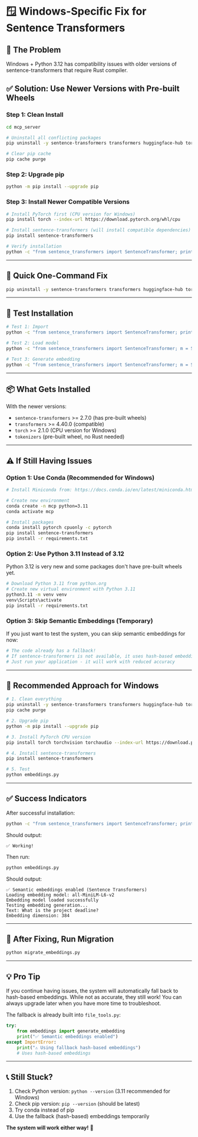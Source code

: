 # 🪟 Windows-Specific Fix for Sentence Transformers

## 🎯 **The Problem**
Windows + Python 3.12 has compatibility issues with older versions of sentence-transformers that require Rust compiler.

## ✅ **Solution: Use Newer Versions with Pre-built Wheels**

### **Step 1: Clean Install**

```bash
cd mcp_server

# Uninstall all conflicting packages
pip uninstall -y sentence-transformers transformers huggingface-hub torch tokenizers

# Clear pip cache
pip cache purge
```

### **Step 2: Upgrade pip**

```bash
python -m pip install --upgrade pip
```

### **Step 3: Install Newer Compatible Versions**

```bash
# Install PyTorch first (CPU version for Windows)
pip install torch --index-url https://download.pytorch.org/whl/cpu

# Install sentence-transformers (will install compatible dependencies)
pip install sentence-transformers

# Verify installation
python -c "from sentence_transformers import SentenceTransformer; print('✅ Success!')"
```

---

## 🚀 **Quick One-Command Fix**

```bash
pip uninstall -y sentence-transformers transformers huggingface-hub torch tokenizers && pip cache purge && pip install torch --index-url https://download.pytorch.org/whl/cpu && pip install sentence-transformers && python -c "from sentence_transformers import SentenceTransformer; print('✅ Fixed!')"
```

---

## 🧪 **Test Installation**

```bash
# Test 1: Import
python -c "from sentence_transformers import SentenceTransformer; print('✅ Import works')"

# Test 2: Load model
python -c "from sentence_transformers import SentenceTransformer; m = SentenceTransformer('all-MiniLM-L6-v2'); print('✅ Model loaded')"

# Test 3: Generate embedding
python -c "from sentence_transformers import SentenceTransformer; m = SentenceTransformer('all-MiniLM-L6-v2'); e = m.encode('test'); print(f'✅ Embedding: {len(e)} dims')"
```

---

## 📦 **What Gets Installed**

With the newer versions:
- `sentence-transformers` >= 2.7.0 (has pre-built wheels)
- `transformers` >= 4.40.0 (compatible)
- `torch` >= 2.1.0 (CPU version for Windows)
- `tokenizers` (pre-built wheel, no Rust needed)

---

## ⚠️ **If Still Having Issues**

### **Option 1: Use Conda (Recommended for Windows)**

```bash
# Install Miniconda from: https://docs.conda.io/en/latest/miniconda.html

# Create new environment
conda create -n mcp python=3.11
conda activate mcp

# Install packages
conda install pytorch cpuonly -c pytorch
pip install sentence-transformers
pip install -r requirements.txt
```

### **Option 2: Use Python 3.11 Instead of 3.12**

Python 3.12 is very new and some packages don't have pre-built wheels yet.

```bash
# Download Python 3.11 from python.org
# Create new virtual environment with Python 3.11
python3.11 -m venv venv
venv\Scripts\activate
pip install -r requirements.txt
```

### **Option 3: Skip Semantic Embeddings (Temporary)**

If you just want to test the system, you can skip semantic embeddings for now:

```python
# The code already has a fallback!
# If sentence-transformers is not available, it uses hash-based embeddings
# Just run your application - it will work with reduced accuracy
```

---

## 🎯 **Recommended Approach for Windows**

```bash
# 1. Clean everything
pip uninstall -y sentence-transformers transformers huggingface-hub torch tokenizers
pip cache purge

# 2. Upgrade pip
python -m pip install --upgrade pip

# 3. Install PyTorch CPU version
pip install torch torchvision torchaudio --index-url https://download.pytorch.org/whl/cpu

# 4. Install sentence-transformers
pip install sentence-transformers

# 5. Test
python embeddings.py
```

---

## ✅ **Success Indicators**

After successful installation:

```bash
python -c "from sentence_transformers import SentenceTransformer; print('✅ Working!')"
```

Should output:
```
✅ Working!
```

Then run:
```bash
python embeddings.py
```

Should output:
```
✅ Semantic embeddings enabled (Sentence Transformers)
Loading embedding model: all-MiniLM-L6-v2
Embedding model loaded successfully
Testing embedding generation...
Text: What is the project deadline?
Embedding dimension: 384
```

---

## 🔄 **After Fixing, Run Migration**

```bash
python migrate_embeddings.py
```

---

## 💡 **Pro Tip**

If you continue having issues, the system will automatically fall back to hash-based embeddings. While not as accurate, they still work! You can always upgrade later when you have more time to troubleshoot.

The fallback is already built into `file_tools.py`:
```python
try:
    from embeddings import generate_embedding
    print("✅ Semantic embeddings enabled")
except ImportError:
    print("⚠️ Using fallback hash-based embeddings")
    # Uses hash-based embeddings
```

---

## 📞 **Still Stuck?**

1. Check Python version: `python --version` (3.11 recommended for Windows)
2. Check pip version: `pip --version` (should be latest)
3. Try conda instead of pip
4. Use the fallback (hash-based) embeddings temporarily

**The system will work either way!** 🚀
